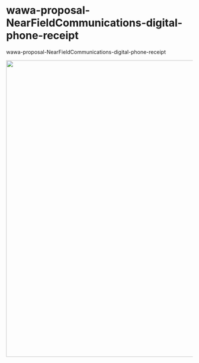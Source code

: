 # wawa-proposal-NearFieldCommunications-digital-phone-receipt
wawa-proposal-NearFieldCommunications-digital-phone-receipt


<p align="center"><img src="https://raw.githubusercontent.com/c4pt000/wawa-proposal-NearFieldCommunications-digital-phone-receipt/master/IMG_2212.jpg" width="800"></p>



